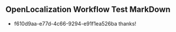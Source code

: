 ## OpenLocalization Workflow Test MarkDown
* f610d9aa-e77d-4c66-9294-e91f1ea526ba thanks!

<!--HONumber=Jul16_HO2-->


